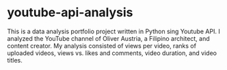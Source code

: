 # youtube-api-analysis
This is a data analysis portfolio project written in Python  sing Youtube API. I analyzed the YouTube channel of Oliver Austria, a Filipino architect, and content creator. My analysis consisted of views per video, ranks of uploaded videos, views vs. likes and comments, video duration, and video titles.
